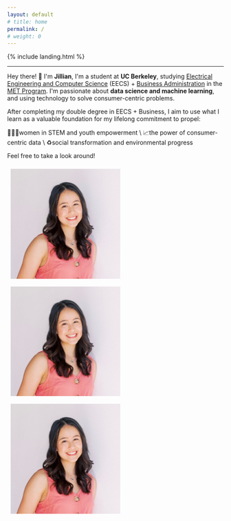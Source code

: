 ```yaml
---
layout: default
# title: home
permalink: /
# weight: 0
---
```


{% include landing.html %}

---------------

Hey there! :wave: I'm **Jillian**, I'm a student at **UC Berkeley**, studying [Electrical Engineering and Computer Science](https://eecs.berkeley.edu/) (EECS) + [Business Administration](https://haas.berkeley.edu/) in the [MET Program](https://met.berkeley.edu/). I'm passionate about **data science and machine learning**, and using technology to solve consumer-centric problems.

After completing my double degree in EECS + Business, I aim to use what I learn as a valuable foundation for my lifelong commitment to propel:

👩🏻‍💻women in STEM and youth empowerment \\
📈the power of consumer-centric data \\
♻️social transformation and environmental progress

Feel free to take a look around!

<div class="row">
<img src="../images/headshot.png" alt="Screen Shot 2021-09-24 at 11.12.02 PM" style="zoom:25%; padding:30px" />
<img src="../images/headshot.png" alt="Screen Shot 2021-09-24 at 11.12.02 PM" style="zoom:25%; padding:30px" />
<img src="../images/headshot.png" alt="Screen Shot 2021-09-24 at 11.12.02 PM" style="zoom:25%; padding:30px" />
</div>